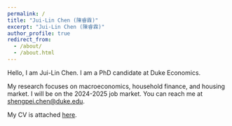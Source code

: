 ```yaml
---
permalink: /
title: "Jui-Lin Chen (陳睿霖)"
excerpt: "Jui-Lin Chen (陳睿霖)"
author_profile: true
redirect_from: 
  - /about/
  - /about.html
---
```

Hello, I am Jui-Lin Chen. I am a PhD candidate at Duke Economics. 

My research focuses on macroeconomics, household finance, and housing market. I will be on the 2024-2025 job market. You can reach me at [shengpei.chen@duke.edu](mailto:shengpei.chen@duke.edu). 

My CV is attached [here](https://juilinchen.github.io/files/CV.pdf).

